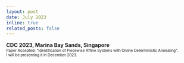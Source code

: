 ```yaml
---
layout: post
date: July 2023
inline: true
related_posts: false
---
```



<b> CDC 2023, Marina Bay Sands, Singapore</b>
<br> <font size="1">Paper Accepted: "Identification of Piecewise Affine Systems with Online Deterministic Annealing".</font> 
<br> <font size="1">I will be presenting it in December 2023.</font> 